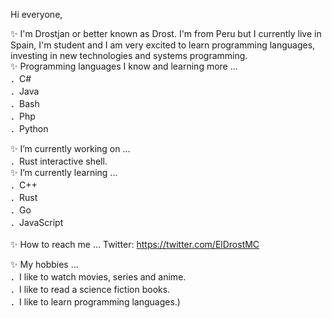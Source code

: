 Hi everyone,

✨ I'm Drostjan or better known as Drost. I'm from Peru but I currently live in Spain, I'm student and I am very excited to learn programming languages, 
investing in new technologies and systems programming.
<br />
✨ Programming languages I know and learning more ... <br />
．C#<br />
．Java<br />
．Bash<br />
．Php<br />
．Python<br />

✨ I’m currently working on ... <br />
．Rust interactive shell.
 <br />
✨ I’m currently learning ... <br />
．C++<br />
．Rust <br />
．Go <br />
．JavaScript<br />
  <br />
✨ How to reach me ...
Twitter: https://twitter.com/ElDrostMC  <br />

✨ My hobbies ...<br />
．I like to watch movies, series and anime.  <br />
．I like to read a science fiction books.  <br />
．I like to learn programming languages.)  <br />
